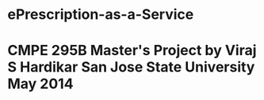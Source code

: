 ePrescription-as-a-Service
==========================
CMPE 295B Master's Project
by 
Viraj S Hardikar
San Jose State University
May 2014
==========================
